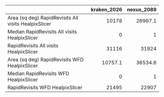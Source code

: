 |                                                      |   kraken_2026 |   nexus_2089 |
|:-----------------------------------------------------|--------------:|-------------:|
| Area (sq deg) RapidRevisits All visits HealpixSlicer |       10178   |      26997.1 |
| Median RapidRevisits All visits HealpixSlicer        |           0   |          1   |
| RapidRevisits All visits HealpixSlicer               |       31116   |      31924   |
| Area (sq deg) RapidRevisits WFD HealpixSlicer        |       10757.1 |      36534.6 |
| Median RapidRevisits WFD HealpixSlicer               |           0   |          1   |
| RapidRevisits WFD HealpixSlicer                      |       21495   |      22907   |
